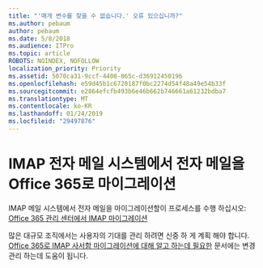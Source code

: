 ```yaml
---
title: "'매개 변수를 찾을 수 없습니다.' 오류 있으십니까?"
ms.author: pebaum
author: pebaum
ms.date: 5/8/2018
ms.audience: ITPro
ms.topic: article
ROBOTS: NOINDEX, NOFOLLOW
localization_priority: Priority
ms.assetid: 5070ca31-9ccf-4408-865c-d36912450196
ms.openlocfilehash: e59d45b1c6720187f0bc2274d54f48a49e54b33f
ms.sourcegitcommit: e2864efcfb493b6e46b662b746661a61232bdba7
ms.translationtype: MT
ms.contentlocale: ko-KR
ms.lasthandoff: 01/24/2019
ms.locfileid: "29497876"
---
```

# <a name="migrating-email-from-imap-email-system-to-office-365"></a>IMAP 전자 메일 시스템에서 전자 메일을 Office 365로 마이그레이션

IMAP 메일 시스템에서 전자 메일을 마이그레이션할이 프로세스를 수행 하십시오: [Office 365 관리 센터에서 IMAP 마이그레이션](https://support.office.com/article/4682f2e4-f720-4868-91ab-207f5b0c325d)
  
많은 대규모 조직에서는 사용자의 기대를 관리 하려면 신중 하 게 계획 해야 합니다. [Office 365로 IMAP 사서함 마이그레이션에 대해 알고 하는데 필요한](https://support.office.com/article/3fe19996-29bc-4879-aab9-5a622b2f1481) 문서에는 변경 관리 하는데 도움이 됩니다. 
  

